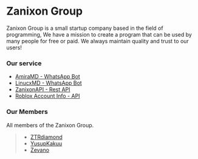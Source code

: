 # Zanixon Group
Zanixon Group is a small startup company based in the field of programming, We have a mission to create a program that can be used by many people for free or paid. We always maintain quality and trust to our users!

### Our service
- [AmiraMD - WhatsApp Bot](https://s.id/znxnbot)
- [LinucxMD - WhatsApp Bot](https://wa.me/6283895099347?text=.menu)
- [ZanixonAPI - Rest API](https://api.zanixon.my.id)
- [Roblox Account Info - API](https://rblx.zanixon.my.id)

### Our Members
All members of the Zanixon Group.
> - [ZTRdiamond](https://github.com/ztrdiamond)
> - [YusupKakuu](https://github.com/HindiaFtNpc)
> - [Zevano](https://github.com/zevanoo)
